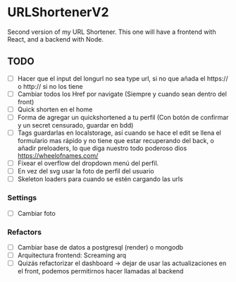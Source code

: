 # URLShortenerV2
Second version of my URL Shortener. This one will have a frontend with React, and a backend with Node.



## TODO
- [ ] Hacer que el input del longurl no sea type url, si no que añada el https:// o http:// si no los tiene
- [ ] Cambiar todos los Href por navigate (Siempre y cuando sean dentro del front)
- [ ] Quick shorten en el home
- [ ] Forma de agregar un quickshortened a tu perfil (Con botón de confirmar y un secret censurado, guardar en bdd)
- [ ] Tags guardarlas en localstorage, así cuando se hace el edit se llena el formulario mas rápido y no tiene que estar recuperando del back, o añadir preloaders, lo que diga nuestro todo poderoso dios https://wheelofnames.com/
- [ ] Fixear el overflow del dropdown menú del perfil. 
- [ ] En vez del svg usar la foto de perfil del usuario
- [ ] Skeleton loaders para cuando se estén cargando las urls

### Settings
- [ ] Cambiar foto


### Refactors
- [ ] Cambiar base de datos a postgresql (render) o mongodb
- [ ] Arquitectura frontend: Screaming arq
- [ ] Quizás refactorizar el dashboard -> dejar de usar las actualizaciones en el front, podemos permitirnos hacer llamadas al backend
